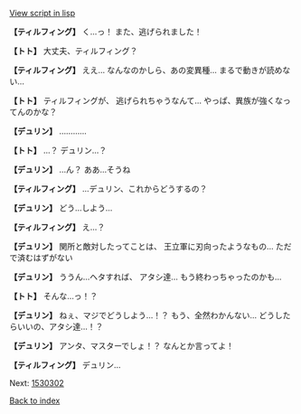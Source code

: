 [View script in lisp](../scripts/1530102.txt)

**【ティルフィング】**
く…っ！
また、逃げられました！

**【トト】**
大丈夫、ティルフィング？

**【ティルフィング】**
ええ…
なんなのかしら、あの変異種…
まるで動きが読めない…

**【トト】**
ティルフィングが、
逃げられちゃうなんて…
やっぱ、異族が強くなってんのかな？

**【デュリン】**
…………

**【トト】**
…？
デュリン…？

**【デュリン】**
…ん？
ああ…そうね

**【ティルフィング】**
…デュリン、これからどうするの？

**【デュリン】**
どう…しよう…

**【ティルフィング】**
え…？

**【デュリン】**
関所と敵対したってことは、
王立軍に刃向ったようなもの…
ただで済むはずがない

**【デュリン】**
ううん…ヘタすれば、
アタシ達…
もう終わっちゃったのかも…

**【トト】**
そんな…っ！？

**【デュリン】**
ねぇ、マジでどうしよう…！？
もう、全然わかんない…
どうしたらいいの、アタシ達…！？

**【デュリン】**
アンタ、マスターでしょ！？
なんとか言ってよ！

**【ティルフィング】**
デュリン…


Next: [1530302](1530302.md)

[Back to index](index.md)
